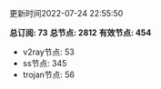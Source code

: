 更新时间2022-07-24 22:55:50

**总订阅: 73**
**总节点: 2812**
**有效节点: 454**
- v2ray节点: 53
- ss节点: 345
- trojan节点: 56

